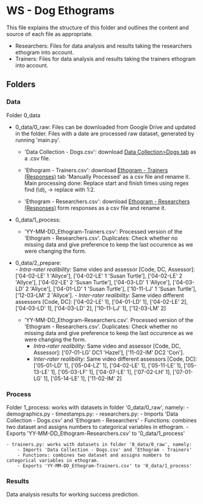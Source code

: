 # WS - Dog Ethograms
This file explains the structure of this folder and outlines the content and source of each file as appropriate.

- Researchers: Files for data analysis and results taking the researchers ethogram into account.
- Trainers: Files for data analysis and results taking the trainers ethogram into account.


## Folders
### Data
Folder 0_data
- 0_data/0_raw: Files can be downloaded from Google Drive and updated in the folder. Files with a date are processed raw dataset, generated by running 'main.py'.
    - 'Data Collection - Dogs.csv': download [Data Collection>Dogs tab](https://docs.google.com/spreadsheets/d/1MwhWauU9U89bbZK-eoz1BFMO7p3cIqMnTTXPB2WkL3o/edit#gid=993745027) as a .csv file. 

    - 'Ethogram - Trainers.csv': download [Ethogram - Trainers (Responses)](https://docs.google.com/spreadsheets/d/1IUK12D-nC8imw1Y_BZKgA1dA6QIRN2WNogR6R3bwN_E/edit#gid=872369725) tab 'Manually Processed' as a csv file and rename it. Main processing done:
    Replace start and finish times using regex find (\d)[.](\d) -> replace with $1:$2.

    - 'Ethogram - Researchers.csv': download [Ethogram - Researchers (Responses)](https://docs.google.com/spreadsheets/d/1bcR8bqIKm2PmWiVrwY-AphL5xfJllIdnVQwonuXwcpg/edit#gid=1480887842) form responses as a csv file and rename it. 

- 0_data/1_process: 
    - 'YY-MM-DD_Ethogram-Trainers.csv': Processed version of the 'Ethogram - Researchers.csv'. Duplicates: Check whether no missing data and give preference to keep the last occurence as we were changing the form.

- 0_data/2_prepare:     
        - *Intra-rater realibility:* Same video and assessor [Code, DC, Assessor]: ['04-02-LE' 1 'Allyce'], ['04-02-LE' 1 'Susan Turtle'], ['04-02-LE' 2 'Allyce'], ['04-02-LE' 2 'Susan Turtle'], ['04-03-LD' 1 'Allyce'], ['04-03-LD' 2 'Allyce'], ['04-01-LD' 1 'Susan Turtle'], ['10-11-LJ' 1 'Susan Turtle'], ['12-03-LM' 2 'Allyce']. 
        - *Inter-rater realibility:* Same video different assessors [Code, DC]: ['04-02-LE' 1], ['04-01-LD' 1], ['04-02-LE' 2], ['04-03-LD' 1], ['04-03-LD' 2], ['10-11-LJ' 1], ['12-03-LM' 2]

    - 'YY-MM-DD_Ethogram-Researchers.csv'. Processed version of the 'Ethogram - Researchers.csv'. Duplicates: Check whether no missing data and give preference to keep the last occurence as we were changing the form.    
        - *Intra-rater realibility:* Same video and assessor [Code, DC, Assessor]: ['07-01-LG' DC1 'Hazel'], ['11-02-IM' DC2 'Con']. 
        - *Inter-rater realibility:* Same video different assessors [Code, DC]: ['05-01-LD' 1], ['05-04-LZ' 1], ['04-02-LE' 1], ['05-11-LE' 1], ['05-13-LE' 1], ['05-03-LF' 1], ['04-07-LE' 1], ['07-02-LH' 1], ['07-01-LG' 1], ['05-14-LE' 1], ['11-02-IM' 2] 

### Process
Folder 1_process: works with datasets in folder '0_data/0_raw', namely: 
    - demographics.py
    - timestamps.py: 
    - researchers.py:
        - Imports 'Data Collection - Dogs.csv' and 'Ethogram - Researchers'
        - Functions: combines two dataset and assigns numbers to categorical variables in ethogram.
        - Exports 'YY-MM-DD_Ethogram-Researchers.csv' to '0_data/1_process'

    - trainers.py: works with datasets in folder '0_data/0_raw', namely: 
        - Imports 'Data Collection - Dogs.csv' and 'Ethogram - Trainers'
        - Functions: combines two dataset and assigns numbers to categorical variables in ethogram.
        - Exports 'YY-MM-DD_Ethogram-Trainers.csv' to '0_data/1_process'


### Results
Data analysis results for working success prediction.
